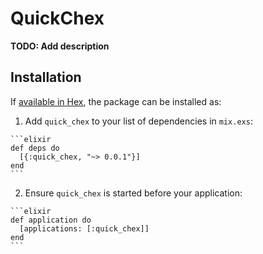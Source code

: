 # QuickChex

**TODO: Add description**

## Installation

If [available in Hex](https://hex.pm/docs/publish), the package can be installed as:

  1. Add `quick_chex` to your list of dependencies in `mix.exs`:

    ```elixir
    def deps do
      [{:quick_chex, "~> 0.0.1"}]
    end
    ```

  2. Ensure `quick_chex` is started before your application:

    ```elixir
    def application do
      [applications: [:quick_chex]]
    end
    ```

